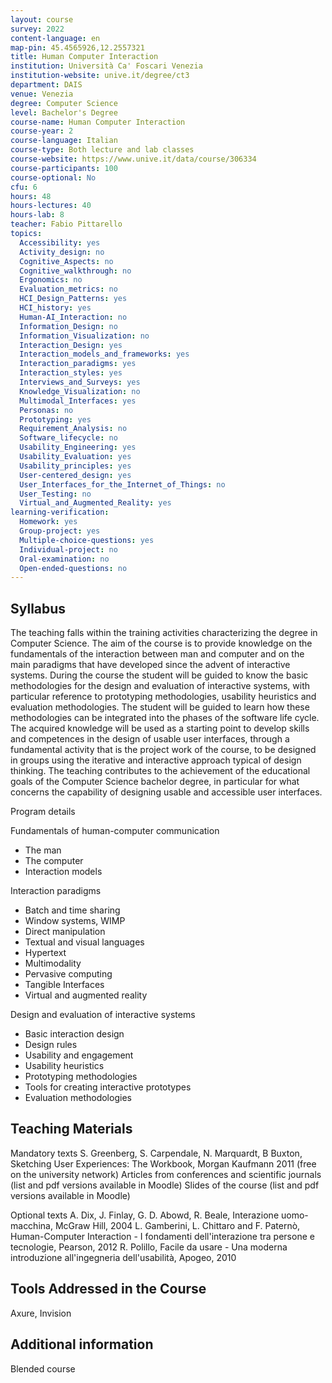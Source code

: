 ```yaml
---
layout: course
survey: 2022
content-language: en
map-pin: 45.4565926,12.2557321
title: Human Computer Interaction
institution: Università Ca' Foscari Venezia
institution-website: unive.it/degree/ct3 
department: DAIS
venue: Venezia
degree: Computer Science
level: Bachelor's Degree
course-name: Human Computer Interaction
course-year: 2
course-language: Italian
course-type: Both lecture and lab classes
course-website: https://www.unive.it/data/course/306334
course-participants: 100
course-optional: No
cfu: 6
hours: 48
hours-lectures: 40
hours-lab: 8
teacher: Fabio Pittarello
topics: 
  Accessibility: yes
  Activity_design: no
  Cognitive_Aspects: no
  Cognitive_walkthrough: no
  Ergonomics: no
  Evaluation_metrics: no
  HCI_Design_Patterns: yes
  HCI_history: yes
  Human-AI_Interaction: no
  Information_Design: no
  Information_Visualization: no
  Interaction_Design: yes
  Interaction_models_and_frameworks: yes
  Interaction_paradigms: yes
  Interaction_styles: yes
  Interviews_and_Surveys: yes
  Knowledge_Visualization: no
  Multimodal_Interfaces: yes
  Personas: no
  Prototyping: yes
  Requirement_Analysis: no
  Software_lifecycle: no
  Usability_Engineering: yes
  Usability_Evaluation: yes
  Usability_principles: yes
  User-centered_design: yes
  User_Interfaces_for_the_Internet_of_Things: no
  User_Testing: no
  Virtual_and_Augmented_Reality: yes
learning-verification: 
  Homework: yes 
  Group-project: yes 
  Multiple-choice-questions: yes 
  Individual-project: no 
  Oral-examination: no 
  Open-ended-questions: no 
---
```



## Syllabus 
The teaching falls within the training activities characterizing the degree in Computer Science.
The aim of the course is to provide knowledge on the fundamentals of the interaction between man and computer and on the main paradigms that have developed since the advent of interactive systems.
During the course the student will be guided to know the basic methodologies for the design and evaluation of interactive systems, with particular reference to prototyping methodologies, usability heuristics and evaluation methodologies. The student will be guided to learn how these methodologies can be integrated into the phases of the software life cycle.
The acquired knowledge will be used as a starting point to develop skills and competences in the design of usable user interfaces, through a fundamental activity that is the project work of the course, to be designed in groups using the iterative and interactive approach typical of design thinking.
The teaching contributes to the achievement of the educational goals of the Computer Science bachelor degree, in particular for what concerns the capability of designing usable and accessible user interfaces.

Program details

Fundamentals of human-computer communication

- The man
- The computer
- Interaction models

Interaction paradigms

- Batch and time sharing
- Window systems, WIMP
- Direct manipulation
- Textual and visual languages
- Hypertext
- Multimodality
- Pervasive computing
- Tangible Interfaces
- Virtual and augmented reality

Design and evaluation of interactive systems

- Basic interaction design
- Design rules
- Usability and engagement
- Usability heuristics
- Prototyping methodologies
- Tools for creating interactive prototypes
- Evaluation methodologies

## Teaching Materials 
Mandatory texts
S. Greenberg, S. Carpendale, N. Marquardt, B Buxton, Sketching User Experiences: The Workbook, Morgan Kaufmann 2011 (free on the university network)
Articles from conferences and scientific journals (list and pdf versions available in Moodle)
Slides of the course (list and pdf versions available in Moodle)

Optional texts
A. Dix, J. Finlay, G. D. Abowd, R. Beale, Interazione uomo-macchina, McGraw Hill, 2004
L. Gamberini, L. Chittaro and F. Paternò, Human-Computer Interaction - I fondamenti dell'interazione tra persone e tecnologie, Pearson, 2012
R. Polillo, Facile da usare - Una moderna introduzione all'ingegneria dell'usabilità, Apogeo, 2010

## Tools Addressed in the Course 
Axure, Invision

## Additional information 
Blended course
